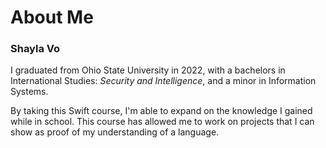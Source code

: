 # About Me
### Shayla Vo
I graduated from Ohio State University in 2022, with a bachelors in International Studies: *Security and Intelligence*, and a minor in Information Systems.

By taking this Swift course, I'm able to expand on the knowledge I gained while in school. This course has allowed me to work on projects that I can show as proof of my understanding of a language.  
